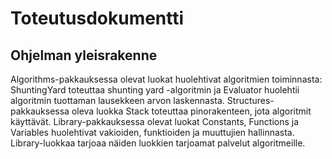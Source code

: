 # Toteutusdokumentti

## Ohjelman yleisrakenne

Algorithms-pakkauksessa olevat luokat huolehtivat algoritmien toiminnasta: ShuntingYard toteuttaa shunting yard -algoritmin ja Evaluator huolehtii algoritmin tuottaman lausekkeen arvon laskennasta. Structures-pakkauksessa oleva luokka Stack toteuttaa pinorakenteen, jota algoritmit käyttävät. Library-pakkauksessa olevat luokat Constants, Functions ja Variables huolehtivat vakioiden, funktioiden ja muuttujien hallinnasta. Library-luokkaa tarjoaa näiden luokkien tarjoamat palvelut algoritmeille.